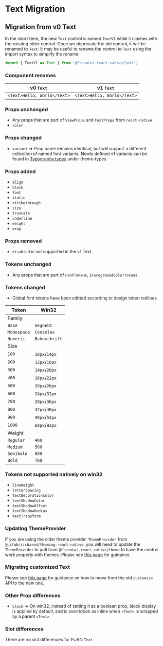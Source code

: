 # Text Migration

## Migration from v0 Text

In the short term, the new `Text` control is named `TextV1` while it clashes with the existing older control. Once we deprecate the old control, it will be renamed to `Text`. It may be useful to rename the control to `Text` using the import syntax to simplify the rename:

```ts
import { TextV1 as Text } from '@fluentui-react-native/text';
```

### Component renames

| v0 `Text`                   | v1 `Text`                   |
| --------------------------- | --------------------------- |
| `<Text>Hello, World</Text>` | `<Text>Hello, World</Text>` |

### Props unchanged

- Any props that are part of `ViewProps` and `TextProps` from `react-native`
- `color`

### Props changed

- `variant` => Prop name remains identical, but will support a different collection of named font variants. Newly defined v1 variants can be found in [Typography.types](../../theming/theme-types/src/Typography.types.ts) under theme-types.

### Props added

- `align`
- `block`
- `font`
- `italic`
- `strikethrough`
- `size`
- `truncate`
- `underline`
- `weight`
- `wrap`

### Props removed

- `disabled` is not supported in the v1 Text

### Tokens unchanged

- Any props that are part of `FontTokens`, `IForegroundColorTokens`

### Tokens changed

- Global font tokens have been editted according to design token redlines

| Token       | Win32         |
| ----------- | ------------- |
| Family      |               |
| `Base`      | `SegoeUI`     |
| `Monospace` | `Consolas`    |
| `Numeric`   | `Bahnschrift` |
| Size        |               |
| `100`       | `10px`/`14px` |
| `200`       | `12px`/`16px` |
| `300`       | `14px`/`20px` |
| `400`       | `16px`/`22px` |
| `500`       | `20px`/`26px` |
| `600`       | `24px`/`32px` |
| `700`       | `28px`/`36px` |
| `800`       | `32px`/`40px` |
| `900`       | `40px`/`52px` |
| `1000`      | `68px`/`92px` |
| Weight      |               |
| `Regular`   | `400`         |
| `Medium`    | `500`         |
| `Semibold`  | `600`         |
| `Bold`      | `700`         |

### Tokens not supported natively on win32

- `lineHeight`
- `letterSpacing`
- `textDecorationColor`
- `textShadowColor`
- `textShadowOffset`
- `textShadowRadius`
- `textTransform`

### Updating ThemeProvider

If you are using the older theme provider `ThemeProvider` from `@uifabricshared/theming-react-native`, you will need to update the `ThemeProvider` to pull from `@fluentui-react-native/theme` to have the control work properly with themes. Please see [this page](../../../docs/pages/Guides/UpdateThemeProvider.md) for guidance.

### Migrating customized Text

Please see [this page](../../../docs/pages/Guides/UpdatingCustomize.md) for guidance on how to move from the old `customize` API to the new one.

### Other Prop differences

- `block` => On win32, instead of setting it as a boolean prop, block display is applied by default, and is overridden as inline when `<Text>` is wrapped by a parent `<Text>`.

### Slot differences

There are no slot differences for FURN `Text`
